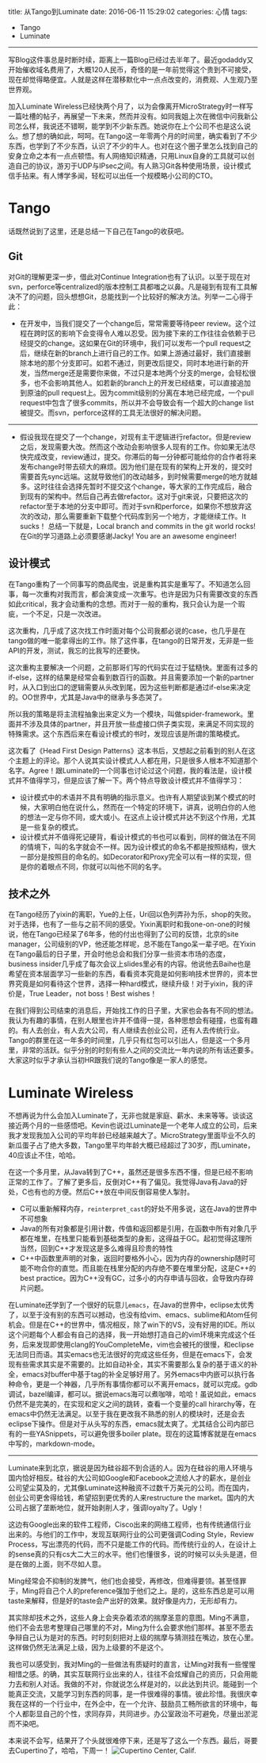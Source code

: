 title: 从Tango到Luminate
date: 2016-06-11 15:29:02
categories: 心情
tags: 
- Tango
- Luminate
---

写Blog这件事总是时断时续，距离上一篇Blog已经过去半年了。最近godaddy又开始催收域名费用了，大概120人民币，奇怪的是一年前觉得这个贵到不可接受，现在却觉得略便宜。人就是这样在潜移默化中一点点改变的，消费观、人生观乃至世界观。

加入Luminate Wireless已经快两个月了，以为会像离开MicroStrategy时一样写一篇吐槽的帖子，再展望一下未来，然而并没有。如同我姐上次在微信中问我新公司怎么样，我说还不错啊，能学到不少新东西。她说你在上个公司不也是这么说么。想了想的确如此，呵呵。在Tango这一年零两个月的时间里，确实看到了不少东西，也学到了不少东西，认识了不少的牛人。也对在这个圈子里怎么找到自己的安身立命之本有一点点顿悟。有人网络知识精通，只用Linux自身的工具就可以创造自己的协议，游刃于UDP与IPsec之间。有人熟习Git各种使用场景，设计模式信手拈来。有人博学多闻，轻松可以出任一个规模略小公司的CTO。

<!-- more -->

# Tango #

话既然说到了这里，还是总结一下自己在Tango的收获吧。

## Git ##
对Git的理解更深一步，借此对Continue Integration也有了认识。以至于现在对svn，perforce等centralized的版本控制工具都嗤之以鼻。凡是碰到有现有工具解决不了的问题，回头想想Git，总能找到一个比较好的解决方法。列举一二心得于此：
  * 在开发中，当我们提交了一个change后，常常需要等待peer review。这个过程在跨时区的影响下会变得令人难以忍受。因为接下来的工作往往会依赖于已经提交的change。这如果在Git的环境中，我们可以发布一个pull request之后，继续在新的branch上进行自己的工作。如果上游通过最好，我们直接删除本地的那个分支即可。如若不通过，则更改后提交，同时本地进行新的开发，当然merge还是需要你来做，不过只是本地两个分支的merge，会轻松很多，也不会影响其他人。如若新的branch上的开发已经结束，可以直接追加到原油的pull request上。因为commit级别的分离在本地已经完成，一个pull request中包含了很多commits，所以并不会导致会有一个超大的change list被提交。而svn，perforce这样的工具无法很好的解决问题。
  
-------------------------------------------------------------------------------

  * 假设我现在提交了一个change，对现有主干逻辑进行refactor。但是review之后，发现需要大改。然而这个改动会影响很多人现有的工作。你如果无法尽快完成改变，review通过，提交。你滞后的每一分钟都可能给你的合作者将来发布change时带去硕大的麻烦。因为他们是在现有的架构上开发的，提交时需要首先sync远端。这就导致他们的改动越多，到时候需要merge的地方就越多。这时往往会选择先暂时不提交这个change，等大家的工作完成后，融合到现有的架构中。然后自己再去做refactor。这对于git来说，只要把这次的refactor至于本地的分支中即可。而对于svn和perforce，如果你不想放弃这次的改动，那么需要重新下载整个代码库到另一个地方，才能继续工作。It sucks！
  总结一下就是，Local branch and commits in the git world rocks! 在Git的学习道路上必须要感谢Jacky! You are an awesome engineer!
  
## 设计模式 ##
在Tango重构了一个同事写的商品爬虫，说是重构其实是重写了。不知道怎么回事，每一次重构对我而言，都会演变成一次重写。也许是因为只有需要改变的东西如此critical，我才会动重构的念想。而对于一般的重构，我只会认为是一个瑕疵，一个不足，只是一次改进。

这次重构，几乎成了这次找工作时面对每个公司我都必说的case，也几乎是在tango做的唯一能拿得出的工作。除了这件事，在tango的日常开发，无非是一些API的开发，测试，我忘的比我写的还要快。

这次重构主要解决一个问题，之前那哥们写的代码实在过于猛糙快。里面有过多的if-else，这样的结果是经常会看到数百行的函数。并且需要添加一个新的partner时，从入口到出口的逻辑需要从头改到尾，因为这些判断都是通过if-else来决定的。OO世界中，尤其是Java中的继承与多态哭了。

所以我的策略是将主流程抽象出来定义为一个模块，叫做spider-framework。里面并不涉及具体的partner，并且开放一些虚接口供子类实现，来满足不同实现的特殊需求。这个东西后来在看设计模式的书时，发现应该是所谓的策略模式。

这次看了《Head First Design Patterns》这本书后，又想起之前看到的别人在这个主题上的评论。那个人说其实设计模式人人都在用，只是很多人根本不知道那个名字。Agree！跟Luminate的一个同事也讨论过这个问题，我的看法是，设计模式并不值得学习，但是应该了解一下。两个特点导致设计模式并不值得学习：
  * 设计模式中的术语并不具有明确的指示意义。也许有人期望谈到某个模式的时候，大家明白他在说什么，然而在一个特定的环境下，讲真，说明白你的人他的想法一定与你不同，或大或小。在这点上设计模式并达不到这个作用，尤其是一些复杂的模式。
  * 设计模式并不值得死记硬背，看设计模式的书也可以看到，同样的做法在不同的情境下，叫的名字就会不一样。因为设计模式的命名不都是按照结构，很大一部分是按照目的命名的。如Decorator和Proxy完全可以有一样的实现，但是你的着眼点不同，你就可以叫他不同的名字。
  
  
## 技术之外 ##

在Tango经历了yixin的离职，Yue的上任，Uri回以色列弄孙为乐，shop的失败。对于选择，也有了一些与之前不同的感受。Yixin离职时和我one-on-one的时候说，他在Tango已经呆了6年多，他的付出也得到了公司的反馈，北京的site manager，公司级别的VP，他还能怎样呢，总不能在Tango呆一辈子吧。在Yixin在Tango最后的日子里，开会时他总会和我们分享一些资本市场的态度，business insider几乎成了每次会议上slides里必有的内容。他说他去Baihe也是希望在资本层面学习一些新的东西，看看资本究竟是如何影响技术世界的，资本世界究竟是如何看待这个世界，选择一种hard模式，继续升级！对于yixin，我的评价是，True Leader，not boss！Best wishes！

在我们得到公司结束的消息后，开始找工作的日子里，大家也会各有不同的想法。我认为有趣的事情，在别人眼里也许并不值得一提，各种思想会有碰撞，也蛮有趣的。有人去创业，有人去大公司，有人继续去创业公司，还有人去传统行业。Tango的群里在这一年多的时间里，几乎只有红包可以引出人，但是这一个多月里，非常的活跃。似乎分别的时刻有些人之间的交流比一年内说的所有话还要多。大家这时似乎才承认当初HR跟我们说的Tango像是一家人的感觉。

# Luminate Wireless #
不想再说为什么会加入Luminate了，无非也就是家庭、薪水、未来等等。谈谈这接近两个月的一些感悟吧。Kevin也说过Luminate是一个老年人成立的公司，后来我才发现我加入公司的平均年龄已经越来越大了。MicroStrategy里面毕业不久的新瓜蛋子占了绝大多数，Tango里平均年龄大概已经超过了30岁，而Luminate，40应该止不住，哈哈。

在这一个多月里，从Java转到了C++，虽然还是很多东西不懂，但是已经不影响正常的工作了。了解了更多后，反倒对C++有了偏见。我觉得Java有Java的好处，C也有也的方便。然后C++放在中间反倒容易使人掣肘。
  * C可以重新解释内存，`reinterpret_cast`的好处不用多说，这在Java的世界中不可想象
  * Java的所有对象都是引用计数，传值和返回都是引用，在函数中所有对象几乎都在堆里，在栈里只能看到基础类型的身影，这得益于GC。起初觉得这理所当然，回到C++才发现这是多么难得且珍贵的特性
  * C++中函数里声明的对象，返回时要格外小心，因为内存的ownership随时可能不吻合你的直觉。而且能在栈里分配的内存绝不要在堆里分配，这是C++的best practice。因为C++没有GC，过多小的内存申请与回收，会导致内存碎片问题。

在Luminate还学到了一个很好的玩意儿`emacs`，在Java的世界中，eclipse太优秀了，以至于没有别的东西可以撼动，也没有给vim、emacs、sublime和Atom任何机会。但是在C++的世界中，情况相反，除了win下的VS，没有好用的IDE。所以这个问题每个人都会有自己的选择，我一开始想打造自己的vim环境来完成这个任务，后来发现即使用clang的YouCompleteMe，vim也会被托的很慢，和eclipse无法同日而语。其实emacs也无法很好的完成这些任务，但是在emacs下，会发现有些需求其实是不需要的。比如自动补全，其实不需要那么复杂的基于语义的补全，emacs对buffer中基于tag的补全足够好用了。另外emacs中内嵌可以执行各种命令，更是一个神器，几乎所有事情你都可以不离开emacs，就可以完成。gdb调试，bazel编译，都可以。据说emacs海可以煮咖啡，哈哈！虽说如此，emacs仍然不是完美的，在实现和定义之间的跳转，查看一个变量的call hirarchy等，在emacs中仍然无法满足。以至于我在更改我不熟悉的别人的模块时，还是会去eclipse下操作。但是对于从头写的东西，emacs就太爽了。尤其结合公司内部已有的一些YASnippets，可以避免很多boiler plate。现在的这篇博客就是在emacs中写的，markdown-mode。

-------------------------------------------------------------------------------

Luminate来到北京，据说是因为硅谷超不到合适的人。因为在硅谷的用人环境与国内恰好相反。硅谷的大公司如Google和Facebook之流给人才的薪水，是创业公司望尘莫及的，尤其像Luminate这种融资不过数千万美元的公司。而在国内，创业公司更舍得给钱，希望招到更优秀的人来restructure the market。国内的大公司占据了垄断地位，就开始剥削人才，强调loyalty了。Ugly！

这边有Google出来的软件工程师，Cisco出来的网络工程师，也有传统通信行业出来的。与他们的工作中，发现互联网行业的公司更强调Coding Style，Review Process，写出漂亮的代码，而不只是能工作的代码。而传统行业的人，在设计上的sense真的只有cs大二大三的水平。他们也懂很多，说的时候可以头头是道，但是在做的上面，则不尽如人意。

Ming经常会不抑制的发脾气，他们也会接受，再修改，但难得要领。甚至怪罪于，Ming将自己个人的preference强加于他们之上。是的，这些东西总是可以用taste来解释，但是好的taste会产出好的效果。就好像是内力，无形却有力。

其实除却技术之外，这些人身上会夹杂着浓浓的揣摩圣意的意图。Ming不满意，他们不会去思考整理自己哪里的不对，Ming为什么会要求他们那样。甚至不愿去争辩自己认为是对的东西。时时刻刻把对上级的揣摩与猜测挂在嘴边，放在心里。这样做仍然无法满足上级，因为上级要的不是这个。

我也可以感受到，我对Ming的一些做法有质疑时的直言，让Ming对我有一些惺惺相惜之感。的确，其实互联网行业出来的人，往往不会炫耀自己的资历，只会用能力去和别人对话。我做的不对，你就说怎么样是对的，以此达到共识。能碰到一个能真正交流，又能学习到东西的同事，是一件很难得的事情。彼此珍惜。我很庆幸我在这样的一个行业中，在外企中，在一个允许、鼓励员工畅所欲言的环境中，每个人都彰显自己的个性，求同存异，共同进步。办公室政治不可避免，尽量出淤泥而不染吧。

本来说不会写，结果开了个头就很难停下来，还是写了这么一个东西。最后，哥要去Cupertino了，哈哈，下周一！
![Cupertino Center, Calif.](/img/Cupertino_City_Center.jpg)
